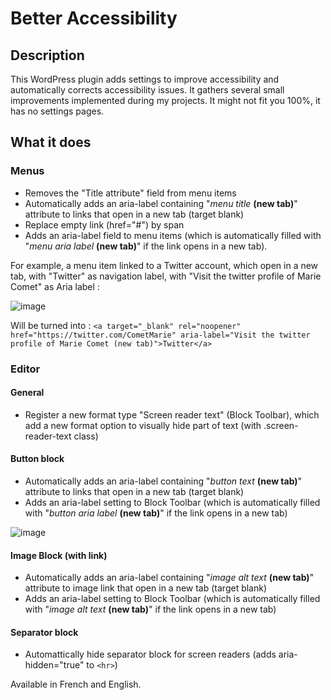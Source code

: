 # Better Accessibility

## Description 

This WordPress plugin adds settings to improve accessibility and automatically corrects accessibility issues.
It gathers several small improvements implemented during my projects. It might not fit you 100%, it has no settings pages.

## What it does

### Menus
- Removes the "Title attribute" field from menu items
- Automatically adds an aria-label containing "_menu title_ **(new tab)**" attribute to links that open in a new tab (target blank)
- Replace empty link (href="#") by span
- Adds an aria-label field to menu items (which is automatically filled with "_menu aria label_ **(new tab)**" if the link opens in a new tab).

For example, a menu item linked to a Twitter account, which open in a new tab, with "Twitter" as navigation label, with "Visit the twitter profile of Marie Comet" as Aria label :

![image](https://user-images.githubusercontent.com/7976501/154801670-ce18b867-2fdf-4a2c-928e-b282a6435905.png)

Will be turned into : `<a target="_blank" rel="noopener" href="https://twitter.com/CometMarie" aria-label="Visit the twitter profile of Marie Comet (new tab)">Twitter</a>`

### Editor

#### General
- Register a new format type "Screen reader text" (Block Toolbar), which add a new format option to visually hide part of text (with .screen-reader-text class)

#### Button block
- Automatically adds an aria-label containing "_button text_ **(new tab)**" attribute to links that open in a new tab (target blank)
- Adds an aria-label setting to Block Toolbar (which is automatically filled with "_button aria label_ **(new tab)**" if the link opens in a new tab)

![image](https://user-images.githubusercontent.com/7976501/154801883-8ed5efa0-0534-4b2f-9e5f-81a9d71885e3.png)

#### Image Block (with link)
- Automatically adds an aria-label containing "_image alt text_ **(new tab)**" attribute to image link that open in a new tab (target blank)
- Adds an aria-label setting to Block Toolbar (which is automatically filled with "_image alt text_ **(new tab)**" if the link opens in a new tab)

#### Separator block
- Automattically hide separator block for screen readers (adds aria-hidden="true" to `<hr>`)


Available in French and English.
